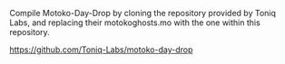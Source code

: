Compile Motoko-Day-Drop by cloning the repository provided by Toniq Labs, and replacing their motokoghosts.mo with the one within this repository.

https://github.com/Toniq-Labs/motoko-day-drop
